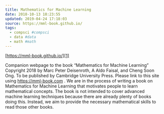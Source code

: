 ```yaml
---
title: Mathematics for Machine Learning
date: 2018-10-13 18:23:55
updated: 2019-04-24 17:18:03
source: https://mml-book.github.io/
tags:
  - compsci #compsci
  - data #data
  - math #math
---
```

[https://mml-book.github.io/][1]

Companion webpage to the book “Mathematics for Machine Learning” Copyright 2018 by Marc Peter Deisenroth, A Aldo Faisal, and Cheng Soon Ong. To be published by Cambridge University Press. Please link to this site using https://mml-book.com . We are in the process of writing a book on Mathematics for Machine Learning that motivates people to learn mathematical concepts. The book is not intended to cover advanced machine learning techniques because there are already plenty of books doing this. Instead, we aim to provide the necessary mathematical skills to read those other books.

[1]: https://mml-book.github.io/